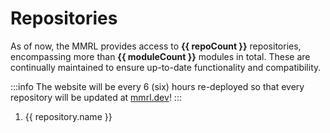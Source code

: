 <script setup>
import { ref, onMounted } from "vue"
import { repositories, Repository } from "../../data/repositories"

const repos = ref([])
const repoCount = ref(0)
const moduleCount = ref(0)

onMounted(async () => {
  let totalModules = 0

  const fetchedRepos = await Promise.all(
    repositories.map(async (repo) => {
      const r = new Repository(repo.url)
      try {
        const response = await fetch(r.modules)
        const data = await response.json()
        totalModules += data.modules.length

        return {
          name: r.name,
          href: r.id,
        }
      } catch {
        return null // ignore failed fetches
      }
    })
  )

  const successfulRepos = fetchedRepos.filter(Boolean)

  repos.value = successfulRepos
  repoCount.value = successfulRepos.length
  moduleCount.value = totalModules
})
</script>

<h1>Repositories</h1>

<p>
  As of now, the MMRL provides access to <strong>{{ repoCount }}</strong> repositories,
  encompassing more than <strong>{{ moduleCount }}</strong> modules in total.
  These are continually maintained to ensure up-to-date functionality and compatibility.
</p>

:::info
The website will be every 6 (six) hours re-deployed so that every repository will be updated at [mmrl.dev](https://mmrl.dev)!
:::

<ol>
  <li v-for="repository in repos" :key="repository.href">
    <a :href="repository.href">{{ repository.name }}</a>
  </li>
</ol>

